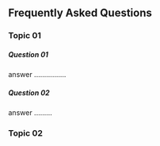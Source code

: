 ## Frequently Asked Questions

### Topic 01

##### Question 01
answer ................

##### Question 02
answer .........

### Topic 02



